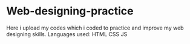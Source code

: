 # Web-designing-practice
Here i upload my codes which i coded to practice and improve my web designing skills. Languages used: HTML CSS JS
